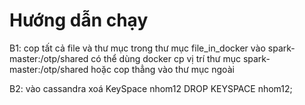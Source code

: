 # Hướng dẫn chạy

B1: cop tất cả file và thư mục trong thư mục file_in_docker vào spark-master:/otp/shared
    có thể dùng docker cp vị trí thư mục spark-master:/otp/shared
    hoặc cop thẳng vào thư mục ngoài

B2: vào cassandra xoá KeySpace nhom12
    DROP KEYSPACE nhom12;